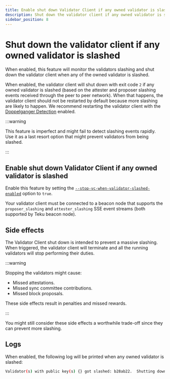 ```yaml
---
title: Enable shut down Validator Client if any owned validator is slashed
description: Shut down the validator client if any owned validator is slashed.
sidebar_position: 8
---
```


# Shut down the validator client if any owned validator is slashed

When enabled, this feature will monitor the validators slashing and shut down the validator client when any of the owned validator is slashed.

When enabled, the validator client will shut down with exit code `2` if any owned validator is slashed (based on the attester and proposer slashing events received through the peer to peer network).
When that happens, the validator client should not be restarted by default because more slashing are likely to happen. We recommend restarting the validator client with the [Doppelganger Detection](./enable-doppelganger-detection.md) enabled.

:::warning

This feature is imperfect and might fail to detect slashing events rapidly. Use it as a last resort option that might prevent validators from being slashed.

:::

## Enable shut down Validator Client if any owned validator is slashed

Enable this feature by setting the [`--stop-vc-when-validator-slashed-enabled`](../reference/cli/index.md#stop-vc-when-validator-slashed-enabled) option to `true`.

Your validator client must be connected to a beacon node that supports the `proposer_slashing` and `attester_slashing` SSE event streams (both supported by Teku beacon node).

## Side effects

The Validator Client shut down is intended to prevent a massive slashing.  
When triggered, the validator client will terminate and all the running validators will stop performing their duties.

:::warning

Stopping the validators might cause:

- Missed attestations.
- Missed sync committee contributions.
- Missed block proposals.

These side effects result in penalties and missed rewards.

:::

You might still consider these side effects a worthwhile trade-off since they can prevent more slashing.

## Logs

When enabled, the following log will be printed when any owned validator is slashed:

```bash title="Example validator client shut down when an owned validator is slashed"
Validator(s) with public key(s) {} got slashed: b28ab22.  Shutting down validator client...
```
